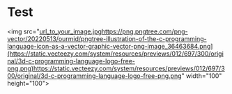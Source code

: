 # Test

<img src="[url_to_your_image.jpg](["https://png.pngtree.com/png-vector/20220513/ourmid/pngtree-illustration-of-the-c-programming-language-icon-as-a-vector-graphic-vector-png-image_36463684.png)https://png.pngtree.com/png-vector/20220513/ourmid/pngtree-illustration-of-the-c-programming-language-icon-as-a-vector-graphic-vector-png-image_36463684.png](https://static.vecteezy.com/system/resources/previews/012/697/300/original/3d-c-programming-language-logo-free-png.png)https://static.vecteezy.com/system/resources/previews/012/697/300/original/3d-c-programming-language-logo-free-png.png" width="100" height="100">
